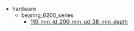 * hardware
  * bearing_6200_series
    * [110_mm_id_200_mm_od_38_mm_depth](hardware/bearing_6200_series/110_mm_id_200_mm_od_38_mm_depth)
